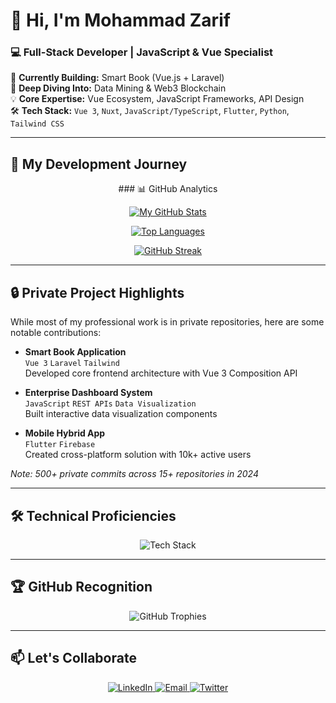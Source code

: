 # 👋 Hi, I'm Mohammad Zarif

### 💻 Full-Stack Developer | JavaScript & Vue Specialist

🔭 **Currently Building:** Smart Book (Vue.js + Laravel)  
🌱 **Deep Diving Into:** Data Mining & Web3 Blockchain  
💡 **Core Expertise:** Vue Ecosystem, JavaScript Frameworks, API Design  
🛠 **Tech Stack:** `Vue 3`, `Nuxt`, `JavaScript/TypeScript`, `Flutter`, `Python`, `Tailwind CSS`  

---

## 🚀 My Development Journey


<div align="center">
### 📊 GitHub Analytics

[![My GitHub Stats](https://github-readme-stats.vercel.app/api?username=Zarif2024&show_icons=true&theme=vue-dark&count_private=true&include_all_commits=true&hide=contribs&custom_title=My%20Development%20Activity)](https://github.com/Zarif2024)

[![Top Languages](https://github-readme-stats.vercel.app/api/top-langs/?username=Zarif2024&layout=compact&theme=vue-dark&hide=html,css,scss&langs_count=6&exclude_repo=private-repo-1,private-repo-2)](https://github.com/Zarif2024)

[![GitHub Streak](https://github-readme-streak-stats.herokuapp.com/?user=Zarif2024&theme=vue-dark&hide_border=true)](https://github.com/Zarif2024)

</div>

---

## 🔒 Private Project Highlights

While most of my professional work is in private repositories, here are some notable contributions:

- **Smart Book Application**  
  `Vue 3` `Laravel` `Tailwind`  
  Developed core frontend architecture with Vue 3 Composition API
  
- **Enterprise Dashboard System**  
  `JavaScript` `REST APIs` `Data Visualization`  
  Built interactive data visualization components
  
- **Mobile Hybrid App**  
  `Flutter` `Firebase`  
  Created cross-platform solution with 10k+ active users

*Note: 500+ private commits across 15+ repositories in 2024*

---

## 🛠 Technical Proficiencies

<p align="center">
  <img src="https://skillicons.dev/icons?i=js,ts,vue,nuxt,flutter,py,laravel,tailwind,nodejs,mongodb,mysql,git,github,figma&perline=7" alt="Tech Stack">
</p>

---

## 🏆 GitHub Recognition

<div align="center">
  
![GitHub Trophies](https://github-profile-trophy.vercel.app/?username=Zarif2024&theme=onedark&no-frame=true&row=2&column=4&margin-w=15)

</div>

---

## 📫 Let's Collaborate

<p align="center">
  <a href="https://linkedin.com/in/mohammad-zarif-hossain-yar">
    <img src="https://img.shields.io/badge/-LinkedIn-0077B5?style=for-the-badge&logo=linkedin&logoColor=white" alt="LinkedIn">
  </a>
  <a href="mailto:mohammadzarifhossainyar@gmail.com">
    <img src="https://img.shields.io/badge/-Email-D14836?style=for-the-badge&logo=gmail&logoColor=white" alt="Email">
  </a>
  <a href="https://twitter.com/yourhandle">
    <img src="https://img.shields.io/badge/-Twitter-1DA1F2?style=for-the-badge&logo=twitter&logoColor=white" alt="Twitter">
  </a>
</p>
